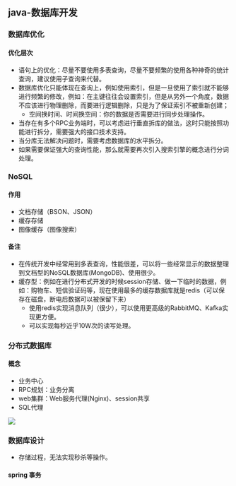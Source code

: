 ## java-数据库开发

### 数据库优化

#### 优化层次

- 语句上的优化：尽量不要使用多表查询，尽量不要频繁的使用各种神奇的统计查询，建议使用子查询来代替。
- 数据库优化只能体现在查询上，例如使用索引，但是一旦使用了索引就不能够进行频繁的修改，例如：在主键往往会设置索引，但是从另外一个角度，数据不应该进行物理删除，而要进行逻辑删除，只是为了保证索引不被重新创建；
  - 空间换时间、时间换空间：你的数据是否需要进行同步处理操作。
- 当存在有多个RPC业务端时，可以考虑进行垂直拆库的做法，这时只能按照功能进行拆分，需要强大的接口技术支持。
- 当分库无法解决问题时，需要考虑数据库的水平拆分。
- 如果需要保证强大的查询性能，那么就需要再次引入搜索引擎的概念进行分词处理。

### NoSQL

#### 作用

- 文档存储（BSON、JSON）
- 缓存存储
- 图像缓存（图像搜索）

#### 备注

- 在传统开发中经常用到多表查询，性能很差，可以将一些经常显示的数据整理到文档型的NoSQL数据库(MongoDB)、使用很少。
- 缓存型：例如在进行分布式开发的时候session存储、做一下临时的数据，例如：购物车、短信验证码等，现在使用最多的缓存数据库就是redis（可以保存在磁盘，断电后数据可以被保留下来）
  - 使用redis实现消息队列（很少），可以使用更高级的RabbitMQ、Kafka实现更方便。
  - 可以实现每秒近乎10W次的读写处理。

### 分布式数据库

#### 概念

- 业务中心
- RPC规划：业务分离
- web集群：Web服务代理(Nginx)、session共享
- SQL代理

![](D:\Code\lifealien\pic\2019-08-04_110937.jpg)

### 数据库设计

- 存储过程，无法实现秒杀等操作。

#### spring 事务

